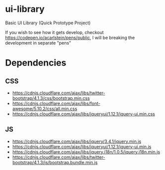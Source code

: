 # ui-library
Basic UI Library (Quick Prototype Project)

If you wish to see how it gets develop, checkout https://codepen.io/acarlstein/pens/public, I will be breaking the development in separate "pens"

# Dependencies

## CSS
* https://cdnjs.cloudflare.com/ajax/libs/twitter-bootstrap/4.1.3/css/bootstrap.min.css
* https://cdnjs.cloudflare.com/ajax/libs/font-awesome/5.10.2/css/all.min.css
* https://cdnjs.cloudflare.com/ajax/libs/jqueryui/1.12.1/jquery-ui.min.css

## JS
* https://cdnjs.cloudflare.com/ajax/libs/jquery/3.4.1/jquery.min.js
* https://cdnjs.cloudflare.com/ajax/libs/jqueryui/1.12.1/jquery-ui.min.js
* https://cdnjs.cloudflare.com/ajax/libs/jquery.i18n/1.0.5/jquery.i18n.min.js
* https://cdnjs.cloudflare.com/ajax/libs/twitter-bootstrap/4.1.3/js/bootstrap.bundle.min.js

